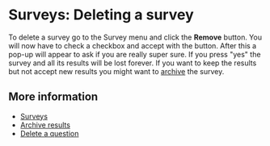 # Surveys: Deleting a survey

To delete a survey go to the Survey menu and click the **Remove** button. 
You will now have to check a checkbox and accept with the button. After 
this a pop-up will appear to ask if you are really super sure. If you press 
"yes" the survey and all its results will be lost forever. If you want to 
keep the results but not accept new results you might want to 
[archive](./surveys-archive-results) the survey.

## More information

* [Surveys](./surveys)
* [Archive results](./surveys-archive-results)
* [Delete a question](./surveys-edit)
